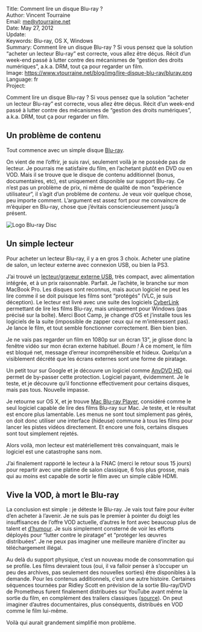 Title:    Comment lire un disque Blu-ray ?  
Author:   Vincent Tourraine  
Email:    me@vtourraine.net  
Date:     May 27, 2012  
Update:   
Keywords: Blu-ray, OS X, Windows  
Summary:  Comment lire un disque Blu-ray ? Si vous pensez que la solution “acheter un lecteur Blu-ray” est correcte, vous allez être déçus. Récit d’un week-end passé à lutter contre des mécanismes de “gestion des droits numériques”, a.k.a. DRM, tout ça pour regarder un film.  
Image:    https://www.vtourraine.net/blog/img/lire-disque-blu-ray/bluray.png  
Language: fr  
Project:  

Comment lire un disque Blu-ray ? Si vous pensez que la solution “acheter un lecteur Blu-ray” est correcte, vous allez être déçus. Récit d’un week-end passé à lutter contre des mécanismes de “gestion des droits numériques”, a.k.a. DRM, tout ça pour regarder un film.

## Un problème de contenu

Tout commence avec un simple disque [Blu-ray][Millenium].

On vient de me l’offrir, je suis ravi, seulement voilà je ne possède pas de lecteur. Je pourrais me satisfaire du film, en l’achetant plutôt en DVD ou en VOD. Mais il se trouve que le disque de contenu additionnel (bonus, documentaires, etc), est uniquement disponible sur support Blu-ray. Ce n’est pas un problème de prix, ni même de qualité de mon “expérience utilisateur“, il s’agit d’un problème de *contenu*. Je veux voir quelque chose, peu importe comment. L’argument est assez fort pour me convaincre de m’équiper en Blu-ray, chose que j’évitais consciencieusement jusqu’à présent.

![Logo Blu-ray Disc][Blu-ray]


## Un simple lecteur

Pour acheter un lecteur Blu-ray, il y a en gros 3 choix. Acheter une platine de salon, un lecteur externe avec connexion USB, ou bien la PS3.

J’ai trouvé un [lecteur/graveur externe USB][Samsung SE], très compact, avec alimentation intégrée, et à un prix raisonnable. Parfait. Je l’achète, le branche sur mon MacBook Pro. Les disques sont reconnus, mais aucun logiciel ne peut les lire comme il se doit puisque les films sont “protégés” (VLC, je suis déception). Le lecteur est livré avec une suite des logiciels [CyberLink][] permettant de lire les films Blu-ray, mais uniquement pour Windows (pas précisé sur la boîte). Merci Boot Camp, je change d’OS et j’installe tous les logiciels de la suite (impossible de zapper ceux qui ne m’intéressent pas). Je lance le film, et tout semble fonctionner correctement. Bien bien bien.

Je ne vais pas regarder un film en 1080p sur un écran 13", je glisse donc la fenêtre vidéo sur mon écran externe habituel. *Boum !* À ce moment, le film est bloqué net, message d’erreur incompréhensible et hideux. Quelqu’un a visiblement décrété que les écrans externes sont une forme de piratage.

Un petit tour sur Google et je découvre un logiciel comme [AnyDVD HD][], qui permet de by-passer cette protection. Logiciel payant, évidemment. Je le teste, et je découvre qu’il fonctionne effectivement pour certains disques, mais pas tous. Nouvelle impasse.

Je retourne sur OS X, et je trouve [Mac Blu-ray Player][], considéré comme le seul logiciel capable de lire des films Blu-ray sur Mac. Je teste, et le résultat est encore plus lamentable. Les menus ne sont tout simplement pas gérés, on doit donc utiliser une interface (hideuse) commune à tous les films pour lancer les pistes vidéos directement. Et encore une fois, certains disques sont tout simplement rejetés.

Alors voilà, mon lecteur est matériellement très convainquant, mais le logiciel est une catastrophe sans nom. 

J’ai finalement rapporté le lecteur à la FNAC (merci le retour sous 15 jours) pour repartir avec une platine de salon classique, 6 fois plus grosse, mais qui au moins est capable de sortir le film avec un simple câble HDMI. 


## Vive la VOD, à mort le Blu-ray

La conclusion est simple : je déteste le Blu-ray. Je vais tout faire pour éviter d’en acheter à l’avenir. Je ne suis pas le premier à pointer du doigt les insuffisances de l’offre VOD actuelle, d’autres le font avec beaucoup plus de talent et [d’humour][The Oatmeal GoT]. Je suis simplement consterné de voir les efforts déployés pour “lutter contre le piratage“ et “protéger les œuvres distribuées“. Je ne peux pas imaginer une meilleure manière d’inciter au téléchargement illégal.

Au delà du support physique, c’est un nouveau mode de consommation qui se profile. Les films devraient tous (oui, il va falloir penser à s’occuper un peu des archives, pas seulement des nouvelles sorties) être disponibles à la demande. Pour les contenus additionnels, c’est une autre histoire. Certaines séquences tournées par Ridley Scott en prévision de la sortie Blu-ray/DVD de Prometheus furent finalement distribuées sur YouTube avant même la sortie du film, en complément des trailers classiques ([source][Damon Lindelof]). On peut imaginer d’autres documentaires, plus conséquents, distribués en VOD comme le film lui-même.

Voilà qui aurait grandement simplifié mon problème. 


[Blu-ray]: /blog/img/lire-disque-blu-ray/bluray.png

[Millenium]:          http://video.fnac.com/a4047734/Millenium-Les-hommes-qui-n-aimaient-pas-les-femmes-Blu-Ray-Daniel-Craig-Blu-Ray
[Samsung SE]:         http://www.amazon.co.uk/Samsung-SE-506AB-External-Slimline-Blue-ray/dp/B005M3UICU
[CyberLink]:          http://www.cyberlink.com
[AnyDVD HD]:          http://www.slysoft.com/en/anydvdhd.html
[Mac Blu-ray Player]: http://www.macblurayplayer.com/
[The Oatmeal GoT]:    http://theoatmeal.com/comics/game_of_thrones
[Damon Lindelof]:     http://www.theverge.com/2012/5/21/3034664/damon-lindelof-extended-interview-On-The-Verge-episode-006
